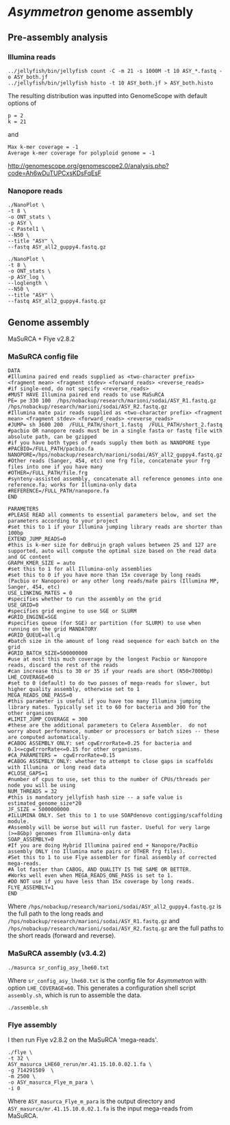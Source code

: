 # _Asymmetron_ genome assembly

## Pre-assembly analysis

### Illumina reads

```
../jellyfish/bin/jellyfish count -C -m 21 -s 1000M -t 10 ASY_*.fastq -o ASY_both.jf
../jellyfish/bin/jellyfish histo -t 10 ASY_both.jf > ASY_both.histo
```

The resulting distribution was inputted into GenomeScope with default options of 

```
p = 2
k = 21
```
and
```
Max k-mer coverage = -1
Average k-mer coverage for polyploid genome = -1
```
http://genomescope.org/genomescope2.0/analysis.php?code=Ah6wDuTUPCxsKDsFqEsF


### Nanopore reads

```
./NanoPlot \
-t 8 \
-o ONT_stats \
-p ASY \
-c Pastel1 \
--N50 \
--title "ASY" \
--fastq ASY_all2_guppy4.fastq.gz
```

```
./NanoPlot \
-t 8 \
-o ONT_stats \
-p ASY_log \
--loglength \
--N50 \
--title "ASY" \
--fastq ASY_all2_guppy4.fastq.gz
```

## Genome assembly

MaSuRCA + Flye v2.8.2

### MaSuRCA config file

```
DATA
#Illumina paired end reads supplied as <two-character prefix> <fragment mean> <fragment stdev> <forward_reads> <reverse_reads>
#if single-end, do not specify <reverse_reads>
#MUST HAVE Illumina paired end reads to use MaSuRCA
PE= pe 330 100  /hps/nobackup/research/marioni/sodai/ASY_R1.fastq.gz  /hps/nobackup/research/marioni/sodai/ASY_R2.fastq.gz
#Illumina mate pair reads supplied as <two-character prefix> <fragment mean> <fragment stdev> <forward_reads> <reverse_reads>
#JUMP= sh 3600 200  /FULL_PATH/short_1.fastq  /FULL_PATH/short_2.fastq
#pacbio OR nanopore reads must be in a single fasta or fastq file with absolute path, can be gzipped
#if you have both types of reads supply them both as NANOPORE type
#PACBIO=/FULL_PATH/pacbio.fa
NANOPORE=/hps/nobackup/research/marioni/sodai/ASY_all2_guppy4.fastq.gz
#Other reads (Sanger, 454, etc) one frg file, concatenate your frg files into one if you have many
#OTHER=/FULL_PATH/file.frg
#synteny-assisted assembly, concatenate all reference genomes into one reference.fa; works for Illumina-only data
#REFERENCE=/FULL_PATH/nanopore.fa
END

PARAMETERS
#PLEASE READ all comments to essential parameters below, and set the parameters according to your project
#set this to 1 if your Illumina jumping library reads are shorter than 100bp
EXTEND_JUMP_READS=0
#this is k-mer size for deBruijn graph values between 25 and 127 are supported, auto will compute the optimal size based on the read data and GC content
GRAPH_KMER_SIZE = auto
#set this to 1 for all Illumina-only assemblies
#set this to 0 if you have more than 15x coverage by long reads (Pacbio or Nanopore) or any other long reads/mate pairs (Illumina MP, Sanger, 454, etc)
USE_LINKING_MATES = 0
#specifies whether to run the assembly on the grid
USE_GRID=0
#specifies grid engine to use SGE or SLURM
#GRID_ENGINE=SGE
#specifies queue (for SGE) or partition (for SLURM) to use when running on the grid MANDATORY
#GRID_QUEUE=all.q
#batch size in the amount of long read sequence for each batch on the grid
#GRID_BATCH_SIZE=500000000
#use at most this much coverage by the longest Pacbio or Nanopore reads, discard the rest of the reads
#can increase this to 30 or 35 if your reads are short (N50<7000bp)
LHE_COVERAGE=60
#set to 0 (default) to do two passes of mega-reads for slower, but higher quality assembly, otherwise set to 1
MEGA_READS_ONE_PASS=0
#this parameter is useful if you have too many Illumina jumping library mates. Typically set it to 60 for bacteria and 300 for the other organisms
#LIMIT_JUMP_COVERAGE = 300
#these are the additional parameters to Celera Assembler.  do not worry about performance, number or processors or batch sizes -- these are computed automatically.
#CABOG ASSEMBLY ONLY: set cgwErrorRate=0.25 for bacteria and 0.1<=cgwErrorRate<=0.15 for other organisms.
#CA_PARAMETERS =  cgwErrorRate=0.15
#CABOG ASSEMBLY ONLY: whether to attempt to close gaps in scaffolds with Illumina  or long read data
#CLOSE_GAPS=1
#number of cpus to use, set this to the number of CPUs/threads per node you will be using
NUM_THREADS = 32
#this is mandatory jellyfish hash size -- a safe value is estimated_genome_size*20
JF_SIZE = 5000000000
#ILLUMINA ONLY. Set this to 1 to use SOAPdenovo contigging/scaffolding module.
#Assembly will be worse but will run faster. Useful for very large (>=8Gbp) genomes from Illumina-only data
SOAP_ASSEMBLY=0
#If you are doing Hybrid Illumina paired end + Nanopore/PacBio assembly ONLY (no Illumina mate pairs or OTHER frg files).
#Set this to 1 to use Flye assembler for final assembly of corrected mega-reads.
#A lot faster than CABOG, AND QUALITY IS THE SAME OR BETTER.
#Works well even when MEGA_READS_ONE_PASS is set to 1.
#DO NOT use if you have less than 15x coverage by long reads.
FLYE_ASSEMBLY=1
END
```

Where `/hps/nobackup/research/marioni/sodai/ASY_all2_guppy4.fastq.gz` is the full path to the long reads and `/hps/nobackup/research/marioni/sodai/ASY_R1.fastq.gz` and `/hps/nobackup/research/marioni/sodai/ASY_R2.fastq.gz` are the full paths to the short reads (forward and reverse).

### MaSuRCA assembly (v3.4.2)

```
./masurca sr_config_asy_lhe60.txt
```

Where `sr_config_asy_lhe60.txt` is the config file for _Asymmetron_ with option `LHE_COVERAGE=60`. This generates a configuration shell script `assembly.sh`, which is run to assemble the data.

```
./assemble.sh
```

### Flye assembly

I then run Flye v2.8.2 on the MaSuRCA 'mega-reads'.

```
./flye \
-t 32 \
ASY_masurca_LHE60_rerun/mr.41.15.10.0.02.1.fa \
-g 714291509  \
-m 2500 \
-o ASY_masurca_Flye_m_para \
-i 0
```
Where ```ASY_masurca_Flye_m_para``` is the output directory and ```ASY_masurca/mr.41.15.10.0.02.1.fa``` is the input mega-reads from MaSuRCA.
